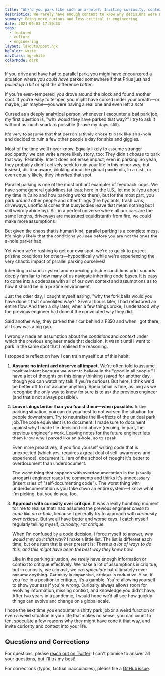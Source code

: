 ```yaml
---
title: "Why'd you park like such an a-hole?: Inviting curiosity, context into engineering, our lives"
description: We rarely have enough context to know why decisions were made (in parking and engineering), so why do we make so many assumptions and judge upon them?
summary: Being more curious and less critical in engineering
date: 2021-09-03 17:50:33
tags:
  - featured
  - culture
  - engineering
layout: layouts/post.njk
bgColor: white
navClass: bg-white
colorMode: dark
---
```


If you drive and have had to parallel park, you might have encountered a situation where you _could have_ parked somewhere if that Prius just had _pulled up a bit_ or split the difference _better_.

If you're even-tempered, you drove around the block and found another spot. If you're easy to temper, you might have cursed under your breath—or maybe, just maybe—you were having a real one and even left a _note_.

Cursed as a deeply analytical person, whenever I encounter a bad park job, my first question is, "why _would_ they have parked that way?" I try to ask it without as much snark as possible (I have my days, still).

It's very to assume that that person actively chose to park like an a-hole and decided to ruin a few other people's day for shits and giggles.

Most of the time we'll never know. Equally likely to assume stranger sociopathy, we can write a more likely story, too: They didn't _choose_ to park that way. Relatably: Intent does not erase impact, even in parking. So yeah, they probably didn't actively seek to ruin your life in this minor way, but instead, did it unaware, thinking about the global pandemic, in a rush, or even equally likely, they _inherited_ that spot.

Parallel parking is one of the most brilliant examples of feedback loops. We have some general guidelines (at least here in the U.S., let me tell you about my time in Cairo and how parking works there), but for the most part, you park _around_ other people and other things (fire hydrants, trash cans, driveways, unofficial cones that busybodies leave that mean nothing but I still weirdly abide by). So, in a perfect universe where all our cars are the same lengths, driveways are measured equidistantly from fire, we could make more assumptions.

But given the chaos that is human kind, parallel parking is a complete mess. It's highly likely that the conditions you see before you are not the ones the a-hole parker had.

Yet when we're rushing to get our own spot, we're so quick to project pristine conditions for others—hypocritically while we're experiencing the very chaotic impact of parallel parking ourselves!

Inheriting a chaotic system and expecting pristine conditions prior sounds deeply familiar to how many of us navigate inheriting code bases. It is easy to come into a codebase with all of our own context and assumptions as to how it should be in a pristine environment.

Just the other day, I caught myself asking, "why the fork balls would you have done it that convoluted way?" Several hours later, I had refactored an entire flow. And then a day later, when a few things broke, I understood why the previous engineer had done it the convoluted way they did.

Said another way, they parked their car behind a F350 and when I got there, all I saw was a big gap.

I wrongly made an assumption about the _conditions_ and _context_ under which the previous engineer made that decision. It wasn't until I went to park in the same spot that I realised the reasoning.

I stopped to reflect on how I can train myself out of this habit:

1. **Assume no intent and observe all impact.** We're often told to assume positive intent because we want to believe in the "good in all people." I have a lot of thoughts on this binary thinking (saved for another day, though you can watch my talk if you're curious). But here, I think we'd be better off to not assume anything. Speculation is fine, as long as we recognise the only way to know for sure is to ask the previous engineer (and that's not always possible).

2. **Leave things better than you found them—when possible.** In the parking situation, you can do your best to not worsen the situation for people downstream. Try to neutralise the ill-effects of the unideal park job.The code equivalent is to document. I made sure to document against why I made the decision I did above (redoing, in part, the previous engineer's work. Leaving notes for the future engineer lets them know why I parked like an a-hole, so to speak.

   Even more proactively, if you find yourself writing code that is unexpected (which yes, requires a great deal of self-awareness and experience), document it. I am of the school of thought it's better to overdocument than underdocument.

   The worst thing that happens with overdocumentation is the (usually arrogant) engineer reads the comments and thinks it's unnecessary (insert cries of "self-documenting code"). The worst thing with underdocumentation is you take down an entire system—I know what I'm picking, but you do you, foo.

3. **Approach with curiosity over critique.** It was a really humbling moment for me to realise that I had assumed the previous engineer _chose to code like an a-hole_, because I generally try to approach with _curiousity over critique._ But we all have better and worse days. I catch myself regularly telling myself, _curiosity, not critique._

   When I'm confused by a code decision, i force myself to answer, _why would they do it that way?_ I make a little list. The list is different each time, but one item that is ever present is: _There is a lot of ways to do this, and this might have been the best way they knew how._

   Like in the parking situation, we rarely have enough information or context to critique effectively. We make a lot of assumptions in criqitue, but in curiosity, we can _ask_, we can _speculate_ but ultimately never assume anything. Curiosity is expansive, critique is reductive.
   Also, if you feel in a position to critique, it's a gamble. You're allowing yourself to show your ass if you're wrong. Curiosity always allows room for evolving information, missing context, and knowledge you didn't have. After two years in a pandemic, I would hope we'd all see how quickly things can evolve and change on a global scale.

I hope the next time you encounter a shitty park job or a weird function or even a weird situation in your life that makes no sense, you can count to ten, speculate a few reasons why they might have done it that way, and invite curiosity and context into your life.

## Questions and Corrections

For questions, please [reach out on Twitter](https://www.twitter.com/TatianaTMac)! I can't promise to answer all your questions, but I'll try my best!

For corrections (typos, factual inaccuracies), please file a [GitHub issue](https://github.com/tatianamac/tm11ty/issues).
